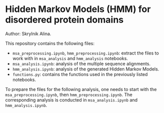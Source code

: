 # Hidden Markov Models (HMM) for disordered protein domains

Author: Skrylnik Alina.

This repository contains the following files: 

- `msa_preprocessing.ipynb`, `hmm_preprocessing.ipynb`: extract the files to work with in `msa_analysis` and `hmm_analysis` notebooks.
- `msa_analysis.ipynb`: analysis of the multiple sequence alignments.
- `hmm_analysis.ipynb`: analysis of the generated Hidden Markov Models.
- `functions.py`: contains the functions used in the previously listed notebooks.

To prepare the files for the following analysis, one needs to start with the `msa_preprocessing.ipynb`, then `hmm_preprocessing.ipynb`. 
The corresponding analysis is conducted in `msa_analysis.ipynb` and `hmm_analysis.ipynb`.



